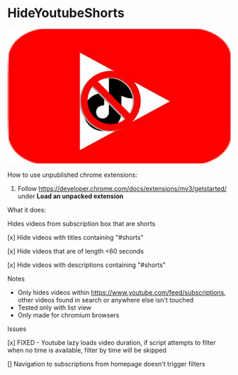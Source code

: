 # HideYoutubeShorts
![Youtube logo and Tiktok Logo Cancelled](https://github.com/KenLHua/HideYoutubeShorts/blob/master/images/logo.jpg)


How to use unpublished chrome extensions:
1. Follow https://developer.chrome.com/docs/extensions/mv3/getstarted/ under **Load an unpacked extension**


What it does:

Hides videos from subscription box that are shorts


[x] Hide videos with titles containing "#shorts"

[x] Hide videos that are of length <60 seconds

[x] Hide videos with descriptions containing "#shorts"


Notes 
* Only hides videos within https://www.youtube.com/feed/subscriptions, other videos found in search or anywhere else isn't touched
* Tested only with list view
* Only made for chromium browsers

Issues

[x] FIXED - Youtube lazy loads video duration, if script attempts to filter when no time is available, filter by time will be skipped

[] Navigation to subscriptions from homepage doesn't trigger filters
